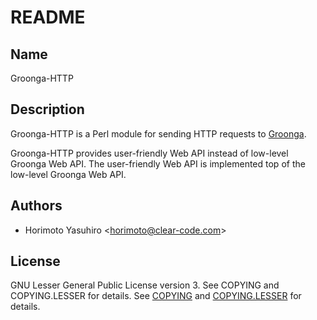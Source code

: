 # README

## Name

Groonga-HTTP

## Description

Groonga-HTTP is a Perl module for sending HTTP requests to [Groonga](https://groonga.org/).

Groonga-HTTP provides user-friendly Web API instead of low-level Groonga Web API.
The user-friendly Web API is implemented top of the low-level Groonga Web API.

## Authors

  * Horimoto Yasuhiro \<horimoto@clear-code.com\>

## License

GNU Lesser General Public License version 3.
See COPYING and COPYING.LESSER for details.
See [COPYING](COPYING) and [COPYING.LESSER](COPYING.LESSER) for details.

